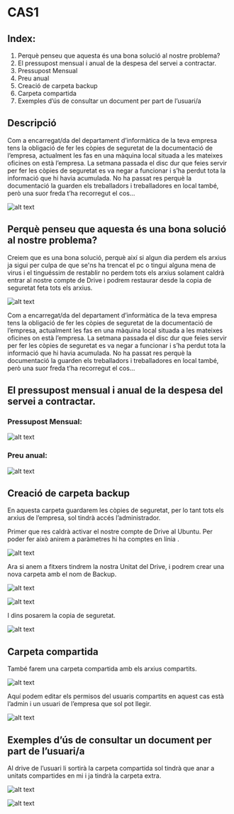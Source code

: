 # CAS1

## Index:

1. Perquè penseu que aquesta és una bona solució al nostre problema?	
2. El pressupost mensual i anual de la despesa del servei a contractar.
3. Pressupost Mensual	
4. Preu anual
5. Creació de carpeta backup
6. Carpeta compartida
7. Exemples d’ús de consultar un document per part de l’usuari/a

## Descripció

Com a encarregat/da del departament d’informàtica de la teva empresa tens la obligació de fer les còpies de seguretat de la documentació de l’empresa, actualment les fas en una màquina local situada a les mateixes oficines on està l’empresa. La setmana passada el disc dur que feies servir per fer les còpies de seguretat es va negar a funcionar i s’ha perdut tota la informació que hi havia acumulada. No ha passat res perquè la documentació la guarden els treballadors i treballadores en local també, però una suor freda t’ha recorregut el cos… 

![alt text](Selecció_044.png)

## Perquè penseu que aquesta és una bona solució al nostre problema?

Creiem que es una bona solució, perquè així si algun dia perdem els arxius ja sigui per culpa de que se'ns ha trencat el pc o tingui alguna mena de virus i el tinguéssim de restablir no perdem tots els arxius solament caldrà entrar al nostre compte de Drive i podrem restaurar desde la copia de seguretat feta tots els arxius.

![alt text](cerebro.gif)

Com a encarregat/da del departament d’informàtica de la teva empresa tens la obligació de fer les còpies de seguretat de la documentació de l’empresa, actualment les fas en una màquina local situada a les mateixes oficines on està l’empresa. La setmana passada el disc dur que feies servir per fer les còpies de seguretat es va negar a funcionar i s’ha perdut tota la informació que hi havia acumulada. No ha passat res perquè la documentació la guarden els treballadors i treballadores en local també, però una suor freda t’ha recorregut el cos… 

## El pressupost mensual i anual de la despesa del servei a contractar.

### Pressupost Mensual:

![alt text](Selecció_045.png)

### Preu anual:

![alt text](Selecció_046.png)

## Creació de carpeta backup

En aquesta carpeta guardarem les còpies de seguretat, per lo tant tots els arxius de l’empresa, sol tindrà accés l’administrador.
 
Primer que res caldrà activar el nostre compte de Drive al Ubuntu. 
Per poder fer això anirem a paràmetres hi ha comptes en línia .

![alt text](Selecció_020.png)

Ara si anem a fitxers tindrem la nostra Unitat del Drive, i podrem crear una nova carpeta amb el nom de Backup.

![alt text](Selecció_021.png)

![alt text](Selecció_022.png)

I dins posarem la copia de seguretat.

![alt text](Selecció_023.png)

## Carpeta compartida

També farem una carpeta compartida amb els arxius compartits.

![alt text](Selecció_024.png)

Aquí podem editar els permisos del usuaris compartits en aquest cas està l’admin i un usuari de l’empresa que sol pot llegir.

![alt text](Selecció_025.png)

## Exemples d’ús de consultar un document per part de l’usuari/a

Al drive de l’usuari li sortirà la carpeta compartida sol tindrà que anar a unitats compartides en mi i ja tindrà la carpeta extra.

![alt text](Selecció_026.png)

![alt text](Selecció_027.png)
